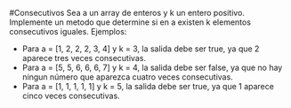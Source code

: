 #Consecutivos
Sea a un array de enteros y k un entero positivo. Implemente un metodo que determine si en a existen k elementos consecutivos iguales.
Ejemplos:
- Para a = [1, 2, 2, 2, 3, 4] y k = 3, la salida debe ser true, ya que 2 aparece tres veces consecutivas.
- Para a = [5, 5, 6, 6, 6, 7] y k = 4, la salida debe ser false, ya que no hay ningun número que aparezca cuatro veces consecutivas.
- Para a = [1, 1, 1, 1, 1] y k = 5, la salida debe ser true, ya que 1 aparece cinco veces consecutivas.
